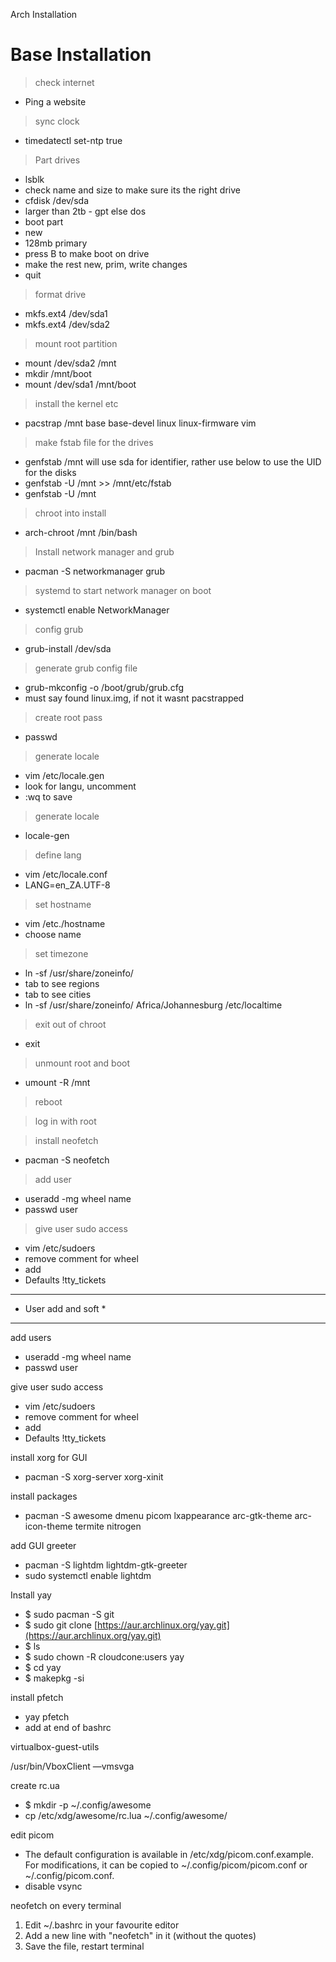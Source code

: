 Arch Installation


Base Installation
===============

> check internet
- Ping a website

> sync clock
- timedatectl set-ntp true

> Part drives
- lsblk
- check name and size to make sure its the right drive
- cfdisk /dev/sda
- larger than 2tb - gpt else dos
- boot part
- new
- 128mb primary
- press B to make boot on drive
- make the rest new, prim, write changes
- quit

> format drive
- mkfs.ext4 /dev/sda1
- mkfs.ext4 /dev/sda2

> mount root partition
- mount /dev/sda2 /mnt
- mkdir /mnt/boot
- mount /dev/sda1 /mnt/boot

> install the kernel etc
- pacstrap /mnt base base-devel linux linux-firmware vim

> make fstab file for the drives 
- genfstab /mnt will use sda for identifier, rather use below to use the UID for the disks
- genfstab -U /mnt >> /mnt/etc/fstab
- genfstab -U /mnt

> chroot into install
- arch-chroot /mnt /bin/bash

> Install network manager and grub
- pacman -S networkmanager grub

> systemd to start network manager on boot
- systemctl enable NetworkManager

> config grub
- grub-install /dev/sda

> generate grub config file
- grub-mkconfig -o /boot/grub/grub.cfg
- must say found linux.img, if not it wasnt pacstrapped

> create root pass
- passwd

> generate locale
- vim /etc/locale.gen
- look for langu, uncomment
- :wq to save

> generate locale
- locale-gen

> define lang
- vim /etc/locale.conf
- LANG=en_ZA.UTF-8

> set hostname
- vim /etc./hostname
- choose name

> set timezone
- ln -sf /usr/share/zoneinfo/
- tab to see regions
- tab to see cities
- ln -sf /usr/share/zoneinfo/ Africa/Johannesburg /etc/localtime

> exit out of chroot
- exit

> unmount root and boot
- umount -R /mnt

> reboot

> log in with root

> install neofetch
- pacman -S neofetch

> add user
- useradd -mg wheel name
- passwd user

> give user sudo access
- vim /etc/sudoers
- remove comment for wheel
- add
- Defaults !tty_tickets

***********************
*  User add and soft  *
***********************

add users
- useradd -mg wheel name
- passwd user

give user sudo access
- vim /etc/sudoers
- remove comment for wheel
- add
- Defaults !tty_tickets

install xorg for GUI

- pacman -S xorg-server xorg-xinit

install packages

- pacman -S awesome dmenu picom lxappearance arc-gtk-theme arc-icon-theme termite nitrogen

add GUI greeter

- pacman -S lightdm lightdm-gtk-greeter
- sudo systemctl enable lightdm

Install yay

- $ sudo pacman -S git
- $ sudo git clone [https://aur.archlinux.org/yay.git](https://aur.archlinux.org/yay.git)
- $ ls
- $ sudo chown -R cloudcone:users yay
- $ cd yay
- $ makepkg -si

install pfetch

- yay pfetch
- add at end of bashrc

virtualbox-guest-utils

/usr/bin/VboxClient —vmsvga

create rc.ua

- $ mkdir -p ~/.config/awesome
- cp /etc/xdg/awesome/rc.lua ~/.config/awesome/

edit picom

- The default configuration is available in /etc/xdg/picom.conf.example. For modifications, it can be copied to ~/.config/picom/picom.conf or ~/.config/picom.conf.
- disable vsync

neofetch on every terminal

1. Edit ~/.bashrc in your favourite editor
2. Add a new line with "neofetch" in it (without the quotes)
3. Save the file, restart terminal